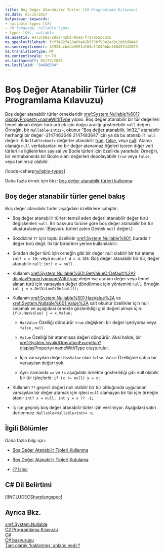 ```yaml
---
title: Boş Değer Atanabilir Türler (C# Programlama Kılavuzu)
ms.date: 05/15/2017
helpviewer_keywords:
- nullable types [C#]
- C# language, nullable types
- types [C#], nullable
ms.assetid: e473cb01-28ca-42be-9cea-f717055d72c6
ms.openlocfilehash: fcff492f420a60a41b373bf9042ed0c2d66d0446
ms.sourcegitcommit: 43924acbdbb3981d103e11049bbe460457d42073
ms.translationtype: MT
ms.contentlocale: tr-TR
ms.lasthandoff: 05/23/2018
ms.locfileid: "34456594"
---
```

# <a name="nullable-types-c-programming-guide"></a>Boş Değer Atanabilir Türler (C# Programlama Kılavuzu)
Boş değer atanabilir türler örnekleridir <xref:System.Nullable%601?displayProperty=nameWithType> yapısı. Boş değer atanabilir bir tür değerleri temel alınan değer türü artı ek için doğru aralığı gösterebilir `null` değeri. Örneğin, bir `Nullable<Int32>`, okunur "Boş değer atanabilir, Int32," atanabilir herhangi bir değer -2147483648 2147483647 için ya da bu atanabilir `null` değeri. A `Nullable<bool>` değerler atanabilir [true](../../../csharp/language-reference/keywords/true.md), [false](../../../csharp/language-reference/keywords/false.md), veya [null](../../../csharp/language-reference/keywords/null.md). Atama olanağı `null` veritabanları ve bir değer atanamaz öğeleri içeren diğer veri türleri ile ilgilenirken sayısal ve Boole türleri için özellikle yararlıdır. Örneğin, bir veritabanında bir Boole alanı değerleri depolayabilir `true` veya `false`, veya tanımsız olabilir. 
  
[!code-csharp[nullable-types](../../../../samples/snippets/csharp/programming-guide/nullable-types/nullable-ex1.cs)]  
  
Daha fazla örnek için bkz: [boş değer atanabilir türleri kullanma](../../../csharp/programming-guide/nullable-types/using-nullable-types.md)  
  
## <a name="nullable-types-overview"></a>Boş değer atanabilir türler genel bakış  
 Boş değer atanabilir türler aşağıdaki özelliklere sahiptir:  
  
-   Boş değer atanabilir türleri temsil eden değeri atanabilir değer türü değişkenleri `null`. Bir başvuru türüne göre boş değer atanabilir bir tür oluşturulamıyor. (Başvuru türleri zaten Destek `null` değeri.)  
  
-   Sözdizimi `T?` için toplu özelliktir <xref:System.Nullable%601>, burada `T` değer türü değil. İki tür birbirinin yerine kullanılabilir.  
  
-   Sıradan değer türü için örneğin gibi bir değer null olabilir bir tür atama `int? x = 10;` veya `double? d = 4.108`. Boş değer atanabilir bir tür, değer atanabilir `null`: `int? x = null.`  
  
-   Kullanım <xref:System.Nullable%601.GetValueOrDefault%2A?displayProperty=nameWithType> değer ise atanan değer veya temel alınan türü için varsayılan değer döndürmek için yöntemini `null`, örneğin `int j = x.GetValueOrDefault();`  
  
-   Kullanım <xref:System.Nullable%601.HasValue%2A> ve <xref:System.Nullable%601.Value%2A> salt okunur özellikler için null sınamak ve aşağıdaki örnekte gösterildiği gibi değeri almak için: `if(x.HasValue) j = x.Value;`  
  
    -   `HasValue` Özelliği döndürür `true` değişkeni bir değer içeriyorsa veya `false` , `null`.  
  
    -   `Value` Özelliği bir atanmışsa değeri döndürür. Aksi halde, bir <xref:System.InvalidOperationException?displayProperty=nameWithType> oluşturulur.  
  
    -   İçin varsayılan değer `HasValue` olan `false`. `Value` Özelliğine sahip bir varsayılan değeri yok.  
  
    -   Aynı zamanda `==` ve `!=` aşağıdaki örnekte gösterildiği gibi null olabilir bir tür işleçlerle: `if (x != null) y = x;`  
  
-   Kullanım `??` geçerli değeri null olabilir bir tür olduğunda uygulanan varsayılan bir değer atamak için işleci `null` alamayan bir tür için örneğin atanır `int? x = null; int y = x ?? -1;`  
  
-   İç içe geçmiş boş değer atanabilir türler izin verilmiyor. Aşağıdaki satırı derlenmez: `Nullable<Nullable<int>> n;`  
  
## <a name="related-sections"></a>İlgili Bölümler  
 Daha fazla bilgi için:  
  
-   [Boş Değer Atanabilir Tipleri Kullanma](../../../csharp/programming-guide/nullable-types/using-nullable-types.md)  
  
-   [Boş Değer Atanabilir Tipleri Kutulama](../../../csharp/programming-guide/nullable-types/boxing-nullable-types.md)  
  
-   [?? İşleç](../../../csharp/language-reference/operators/null-coalescing-operator.md)  
  
## <a name="c-language-specification"></a>C# Dil Belirtimi  
 [!INCLUDE[CSharplangspec](~/includes/csharplangspec-md.md)]  
  
## <a name="see-also"></a>Ayrıca Bkz.  
 <xref:System.Nullable>  
 [C# Programlama Kılavuzu](../../../csharp/programming-guide/index.md)  
 [C#](../../../csharp/index.md)  
 [C# başvurusu](../../../csharp/language-reference/index.md)  
 [Tam olarak 'kaldırılmış' anlamı nedir?](https://blogs.msdn.microsoft.com/ericlippert/2007/06/27/what-exactly-does-lifted-mean/)
